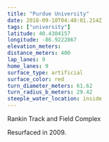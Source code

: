 ```yaml
---
title: "Purdue University"
date: 2018-09-10T04:40:01.214Z
tags: ["university"]
latitude: 40.4304157
longitude: -86.9222867
elevation_meters: 
distance_meters: 400
lap_lanes: 9
home_lanes: 9
surface_type: artificial
surface_color: red
turn_diameter_meters: 61.62
turn_radius_b_meters: 29.42
steeple_water_location: inside
---
```

Rankin Track and Field Complex
<!--more-->

Resurfaced in 2009.
